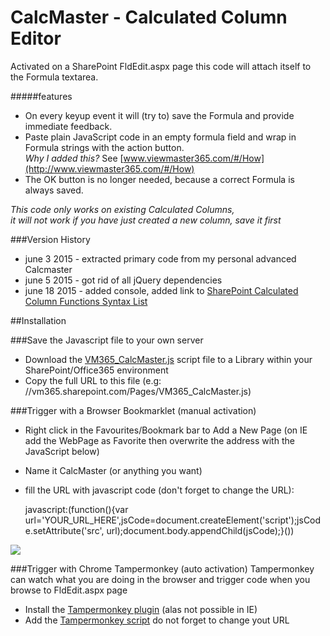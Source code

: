 # CalcMaster - Calculated Column Editor

Activated on a SharePoint FldEdit.aspx page this code will attach itself to the Formula textarea.  

#####features
* On every keyup event it will (try to) save the Formula and provide immediate feedback.
* Paste plain JavaScript code in an empty formula field and wrap in Formula strings with the action button.  
*Why I added this?* See [www.viewmaster365.com/#/How](http://www.viewmaster365.com/#/How)
* The OK button is no longer needed, because a correct Formula is always saved.

*This code only works on existing Calculated Columns,  
it will not work if you have just created a new column, save it first*

###Version History
* june  3 2015 - extracted primary code from my personal advanced Calcmaster
* june  5 2015 - got rid of all jQuery dependencies
* june 18 2015 - added console, added link to [SharePoint Calculated Column Functions Syntax List](http://viewmaster365.com/365coach/#/Calculated_Column_Functions_List)

##Installation

###Save the Javascript file to your own server
* Download the [VM365_CalcMaster.js](https://raw.githubusercontent.com/Danny-Engelman/CalcMaster/master/VM365_CalcMaster.js) script file to a Library within your SharePoint/Office365 environment
* Copy the full URL to this file (e.g: //vm365.sharepoint.com/Pages/VM365_CalcMaster.js)

###Trigger with a Browser Bookmarklet (manual activation)
* Right click in the Favourites/Bookmark bar to Add a New Page (on IE add the WebPage as Favorite then overwrite the address with the JavaScript below)
* Name it CalcMaster (or anything you want)
* fill the URL with javascript code (don't forget to change the URL):

    javascript:(function(){var url='YOUR_URL_HERE',jsCode=document.createElement('script');jsCode.setAttribute('src', url);document.body.appendChild(jsCode);}())
    
![](http://i.imgur.com/RPvRrDr.jpg)

###Trigger with Chrome Tampermonkey (auto activation)
Tampermonkey can watch what you are doing in the browser and trigger code when you browse to FldEdit.aspx page

* Install the [Tampermonkey plugin](https://tampermonkey.net/) (alas not possible in IE) 
* Add the [Tampermonkey script](https://github.com/Danny-Engelman/CalcMaster/blob/master/Tampermonkey)  do not forget to change yout URL
